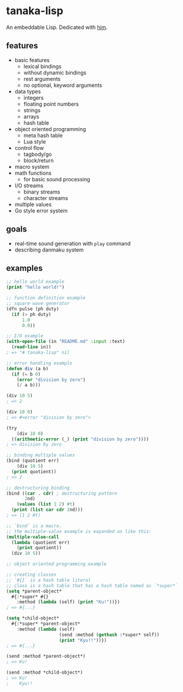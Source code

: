 # tanaka-lisp

An embeddable Lisp. Dedicated with [him](https://oddtaxi.fandom.com/wiki/Hajime_Tanaka).

## features

- basic features
    - lexical bindings
    - without dynamic bindings
    - rest arguments
    - no optional, keyword arguments
- data types
    - integers
    - floating point numbers
    - strings
    - arrays
    - hash table
- object oriented programming
    - meta hash table
    - Lua style
- control flow
    - tagbody/go
    - block/return
- macro system
- math functions
    - for basic sound processing
- I/O streams
    - binary streams
    - character streams
- multiple values
- Go style error system

## goals

- real-time sound generation with `play` command
- describing danmaku system

## examples

```lisp
;; hello world example
(print "hello world!")
```

```lisp
;; function definition example
;; square wave generator
(dfn pulse (ph duty)
  (if (> ph duty)
      1.0
      0.0))
```

```lisp
;; I/O example
(with-open-file (in "README.md" :input :text)
  (read-line in))
; => "# tanaka-lisp" nil
```

```lisp
;; error handling example
(defun div (a b)
  (if (= b 0)
    (error "division by zero")
    (/ a b)))

(div 10 5)
; => 2

(div 10 0)
; => #<error "division by zero">

(try
    (div 10 0)
  ((arithmetic-error (_) (print "division by zero"))))
; => division by zero
```

```lisp
;; binding multiple values
(bind (quotient err)
    (div 10 5)
  (print quotient))
; => 2

;; destructuring binding
(bind ((car . cdr) ; destructuring pattern
       2nd)
    (values (list 1 2) #t)
  (print (list car cdr 2nd)))
; => (1 2 #t)

;; `bind` is a macro.
;; the multiple-value example is expanded as like this:
(multiple-value-call
  (lambda (quotient err)
    (print quotient))
  (div 10 5))
```

```lisp
;; object oriented programming example

;; creating classes
;; `#{}` is a hash table literal
;; class is a hash table that has a hash table named as `*super*`
(setq *parent-object*
  #{:*super* #{}
    :method (lambda (self) (print "Ku!"))})
; => #{...}

(setq *child-object*
  #{:*super* *parent-object*
    :method (lambda (self)
                    (send :method (gethash :*super* self))
                    (print "Kyu!!"))})
; => #{...}

(send :method *parent-object*)
; => Ku!

(send :method *child-object*)
; => Ku!
;    Kyu!!
```

